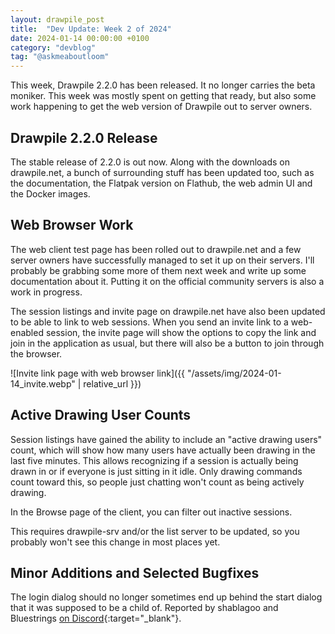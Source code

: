 ```yaml
---
layout: drawpile_post
title:  "Dev Update: Week 2 of 2024"
date: 2024-01-14 00:00:00 +0100
category: "devblog"
tag: "@askmeaboutloom"
---
```


This week, Drawpile 2.2.0 has been released. It no longer carries the beta moniker. This week was mostly spent on getting that ready, but also some work happening to get the web version of Drawpile out to server owners.

## Drawpile 2.2.0 Release

The stable release of 2.2.0 is out now. Along with the downloads on drawpile.net, a bunch of surrounding stuff has been updated too, such as the documentation, the Flatpak version on Flathub, the web admin UI and the Docker images.

## Web Browser Work

The web client test page has been rolled out to drawpile.net and a few server owners have successfully managed to set it up on their servers. I'll probably be grabbing some more of them next week and write up some documentation about it. Putting it on the official community servers is also a work in progress.

The session listings and invite page on drawpile.net have also been updated to be able to link to web sessions. When you send an invite link to a web-enabled session, the invite page will show the options to copy the link and join in the application as usual, but there will also be a button to join through the browser.

![Invite link page with web browser link]({{ "/assets/img/2024-01-14_invite.webp" | relative_url }})

## Active Drawing User Counts

Session listings have gained the ability to include an "active drawing users" count, which will show how many users have actually been drawing in the last five minutes. This allows recognizing if a session is actually being drawn in or if everyone is just sitting in it idle. Only drawing commands count toward this, so people just chatting won't count as being actively drawing.

In the Browse page of the client, you can filter out inactive sessions.

This requires drawpile-srv and/or the list server to be updated, so you probably won't see this change in most places yet.

## Minor Additions and Selected Bugfixes

The login dialog should no longer sometimes end up behind the start dialog that it was supposed to be a child of. Reported by shablagoo and Bluestrings [on Discord](https://drawpile.net/discord/){:target="_blank"}.
